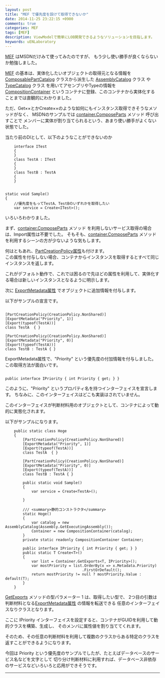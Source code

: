 ```yaml
---
layout: post
title: "MEF で優先度を設けて取得できないか"
date: 2014-11-25 23:22:15 +0900
comments: true
categories: MEF
tags: [MEF]
description: ViewModelで簡単にLOB開発できるようなソリューションを目指します。
keywords: uENLaboratory
---
```


[MEF] はMSDNだけみて使ってみたのですが、
もう少し使い勝手が良くならないか勉強しました。

<!-- more -->


[MEF] の基本は、実体化したいオブジェクトの取得元となる情報を [ComposablePartCatalog] クラスから派生した
[AssemblyCatalog] クラス や[TypeCatalog] クラス を用いてアセンブリやTypeの情報を
[CompositionContainer] というコンテナに登録、このコンテナから実体化する
ことまでは直観的にわかりました。


ただ、Get××とかCreate××のような如何にもインスタンス取得できそうなメソッドがなく、
MSDNのサンプルでは [container.ComposeParts] メソッド 呼び出すことで
メンバーに実体が割り当てられるという、あまり使い勝手がよくない状態でした。


当たり前のDIとして、以下のようなことができないのか

```
    interface ITest
    {
    }
    class TestA : ITest
    {
    }
    class TestB : TestA
    {
    }


static void Sample()
{
    //優先度をもってTestA、TestBのいずれかを取得したい
    var service = Create<ITest>();

```

いろいろわかりました。

まず、[container.ComposeParts] メソッド を利用しないサービス取得の場合は、Import属性は不要でした。
そもそも、[container.ComposeParts] メソッド を利用するシーンの方が少ないような気もします。


何はともあれ、[PartCreationPolicy属性]も付けます。  
この属性を付与しない場合、コンテナからインスタンスを取得するとすべて同じインスタンスを返します。


これがデフォルト動作で、これでは困るので先ほどの属性を利用して、実体化する場合は新しいインスタンスとなるように明示します。


次に [ExportMetadata属性] でオブジェクトに追加情報を付与します。  


以下がサンプルの宣言です。

```

[PartCreationPolicy(CreationPolicy.NonShared)]
[ExportMetadata("Priority", 1)]
[Export(typeof(TestA))]
class TestA  { }

[PartCreationPolicy(CreationPolicy.NonShared)]
[ExportMetadata("Priority", 0)]
[Export(typeof(TestA))]
class TestB : TestA { }
```

ExportMetadata属性で、"Priority" という優先度の付加情報を付与しました。  
この取得方法が面白いです。

```

public interface IPriority { int Priority { get; } }

```

このように、"Priority" というプロパティ名を持つインターフェイスを宣言します。
ちなみに、このインターフェイスはどこも実装はされていません。

このインターフェイスが判断材料用のオブジェクトとして、コンテナによって動的に実態化されます。


以下がサンプルになります。
```
    public static class Hoge
    {
        [PartCreationPolicy(CreationPolicy.NonShared)]
        [ExportMetadata("Priority", 1)]
        [Export(typeof(TestA))]
        class TestA  { }

        [PartCreationPolicy(CreationPolicy.NonShared)]
        [ExportMetadata("Priority", 0)]
        [Export(typeof(TestA))]
        class TestB : TestA { }

        public static void Sample()
        {
            var service = Create<TestA>();

        }

        /// <summary>静的コンストラクタ</summary>
        static Hoge()
        {
            var catalog = new AssemblyCatalog(Assembly.GetExecutingAssembly());
            Container = new CompositionContainer(catalog);
        }
        private static readonly CompositionContainer Container;

        public interface IPriority { int Priority { get; } }
        public static T Create<T>()
        {
            var list = Container.GetExports<T, IPriority>();
            var mostPriority = list.OrderBy(x => x.Metadata.Priority)
                                   .FirstOrDefault();
            return mostPriority != null ? mostPriority.Value : default(T);
        }
    }

```

[GetExports] メソッドの型パラメーター 1 は、取得したい型で、
2つ目の引数は判断材料となる[ExportMetadata属性] の情報を転送できる
任意のインターフェイスなりクラスとなります。

ここに IPriority インターフェイスを設定すると、コンテナがGUIDを利用して動的クラスを構築、生成し、
そのメンバに属性値を割り当ててくれます。


そのため、その任意の判断材料を利用して複数のクラスからある特定のクラスを返すことができるようになります。


今回は Priority という優先度のサンプルでしたが、たとえばデータベースのサービス名などを文字として
切り分け判断材料に利用すれば、データベース非依存のサービスなどいろいろと応用ができそうです。







---
[MEF]:http://msdn.microsoft.com/ja-jp/library/dd460648.aspx
[ComposablePartCatalog]:http://msdn.microsoft.com/ja-jp/library/system.componentmodel.composition.primitives.composablepartcatalog.aspx
[AssemblyCatalog]:http://msdn.microsoft.com/ja-jp/library/system.componentmodel.composition.hosting.assemblycatalog.aspx
[TypeCatalog]:http://msdn.microsoft.com/ja-jp/library/system.componentmodel.composition.hosting.typecatalog.aspx
[CompositionContainer]:http://msdn.microsoft.com/ja-jp/library/system.componentmodel.composition.hosting.compositioncontainer.aspx
[container.ComposeParts]:http://msdn.microsoft.com/ja-jp/library/system.componentmodel.composition.attributedmodelservices.composeparts.aspx
[ExportMetadata属性]:http://msdn.microsoft.com/ja-jp/library/system.componentmodel.composition.exportmetadataattribute.aspx
[PartCreationPolicy属性]:http://msdn.microsoft.com/ja-jp/library/system.componentmodel.composition.partcreationpolicyattribute.aspx
[GetExports]:http://msdn.microsoft.com/ja-jp/library/dd833149.aspx

